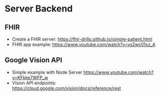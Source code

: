 # Server Backend
## FHIR
* Create a FHIR server: https://fhir-drills.github.io/simple-patient.html
* FHIR app example: https://www.youtube.com/watch?v=vs2wc01xz_A


## Google Vision API
* Simple example with Node Server https://www.youtube.com/watch?v=KFkke7WFP_w
* Vision API endpoints: https://cloud.google.com/vision/docs/reference/rest
